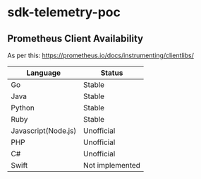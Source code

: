 # sdk-telemetry-poc

## Prometheus Client Availability

As per this: https://prometheus.io/docs/instrumenting/clientlibs/

| Language | Status |
|---|---|
| Go  | Stable |
| Java | Stable |
| Python | Stable |
| Ruby | Stable |
| Javascript(Node.js) | Unofficial |
| PHP | Unofficial |
| C# | Unofficial |
| Swift | Not implemented |

